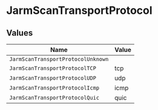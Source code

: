 # JarmScanTransportProtocol


## Values

| Name                               | Value                              |
| ---------------------------------- | ---------------------------------- |
| `JarmScanTransportProtocolUnknown` |                                    |
| `JarmScanTransportProtocolTCP`     | tcp                                |
| `JarmScanTransportProtocolUDP`     | udp                                |
| `JarmScanTransportProtocolIcmp`    | icmp                               |
| `JarmScanTransportProtocolQuic`    | quic                               |
